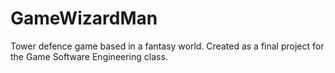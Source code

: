 # GameWizardMan

Tower defence game based in a fantasy world. Created as a final project for the Game Software Engineering class.
